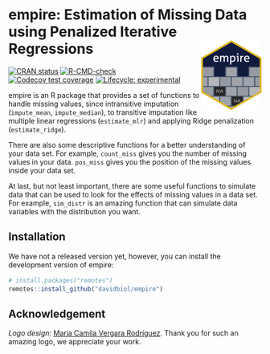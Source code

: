 
<!-- README.md is generated from README.Rmd. Please edit that file -->

# empire: Estimation of Missing Data using Penalized Iterative Regressions <a href='https://davidbiol.github.io/empire/'><img src='man/figures/logo.png' align="right" height="139"/></a>

<!-- badges: start -->

[![CRAN
status](https://www.r-pkg.org/badges/version/empire)](https://CRAN.R-project.org/package=empire)
[![R-CMD-check](https://github.com/davidbiol/empire/workflows/R-CMD-check/badge.svg)](https://github.com/davidbiol/empire/actions)
[![Codecov test
coverage](https://codecov.io/gh/davidbiol/empire/branch/master/graph/badge.svg)](https://codecov.io/gh/davidbiol/empire?branch=master)
[![Lifecycle:
experimental](https://img.shields.io/badge/lifecycle-experimental-orange.svg)](https://lifecycle.r-lib.org/articles/stages.html#experimental)
<!-- badges: end -->

empire is an R package that provides a set of functions to handle
missing values, since intransitive imputation (`impute_mean`,
`impute_median`), to transitive imputation like multiple linear
regressions (`estimate_mlr`) and applying Ridge penalization
(`estimate_ridge`).

There are also some descriptive functions for a better understanding of
your data set. For example, `count_miss` gives you the number of missing
values in your data. `pos_miss` gives you the position of the missing
values inside your data set.

At last, but not least important, there are some useful functions to
simulate data that can be used to look for the effects of missing values
in a data set. For example, `sim_distr` is an amazing function that can
simulate data variables with the distribution you want.

## Installation

We have not a released version yet, however, you can install the
development version of empire:

``` r
# install.packages("remotes")
remotes::install_github("davidbiol/empire")
```

## Acknowledgement

*Logo design:* [Maria Camila Vergara
Rodríguez](https://www.instagram.com/camilavergarar/). Thank you for
such an amazing logo, we appreciate your work.
